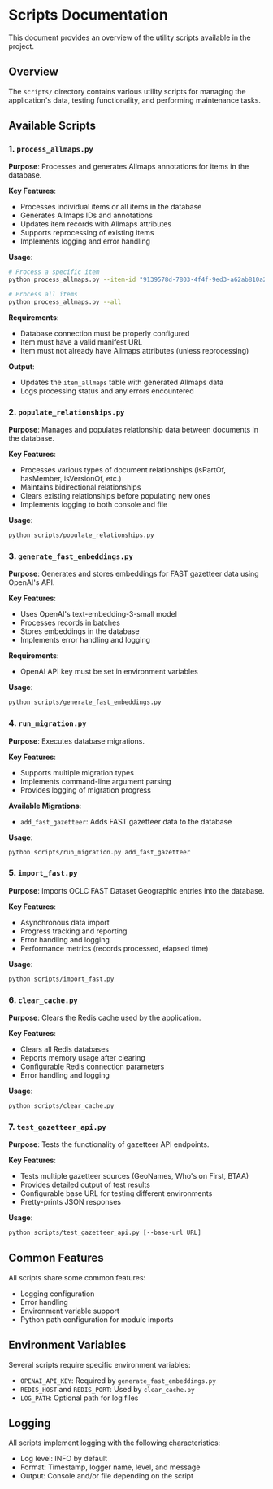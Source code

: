 # Scripts Documentation

This document provides an overview of the utility scripts available in the project.

## Overview

The `scripts/` directory contains various utility scripts for managing the application's data, testing functionality, and performing maintenance tasks.

## Available Scripts

### 1. `process_allmaps.py`

**Purpose**: Processes and generates Allmaps annotations for items in the database.

**Key Features**:
- Processes individual items or all items in the database
- Generates Allmaps IDs and annotations
- Updates item records with Allmaps attributes
- Supports reprocessing of existing items
- Implements logging and error handling

**Usage**:
```bash
# Process a specific item
python process_allmaps.py --item-id "9139578d-7803-4f4f-9ed3-a62ab810a256"

# Process all items
python process_allmaps.py --all
```

**Requirements**:
- Database connection must be properly configured
- Item must have a valid manifest URL
- Item must not already have Allmaps attributes (unless reprocessing)

**Output**:
- Updates the `item_allmaps` table with generated Allmaps data
- Logs processing status and any errors encountered

### 2. `populate_relationships.py`

**Purpose**: Manages and populates relationship data between documents in the database.

**Key Features**:
- Processes various types of document relationships (isPartOf, hasMember, isVersionOf, etc.)
- Maintains bidirectional relationships
- Clears existing relationships before populating new ones
- Implements logging to both console and file

**Usage**:
```bash
python scripts/populate_relationships.py
```

### 3. `generate_fast_embeddings.py`

**Purpose**: Generates and stores embeddings for FAST gazetteer data using OpenAI's API.

**Key Features**:
- Uses OpenAI's text-embedding-3-small model
- Processes records in batches
- Stores embeddings in the database
- Implements error handling and logging

**Requirements**:
- OpenAI API key must be set in environment variables

**Usage**:
```bash
python scripts/generate_fast_embeddings.py
```

### 4. `run_migration.py`

**Purpose**: Executes database migrations.

**Key Features**:
- Supports multiple migration types
- Implements command-line argument parsing
- Provides logging of migration progress

**Available Migrations**:
- `add_fast_gazetteer`: Adds FAST gazetteer data to the database

**Usage**:
```bash
python scripts/run_migration.py add_fast_gazetteer
```

### 5. `import_fast.py`

**Purpose**: Imports OCLC FAST Dataset Geographic entries into the database.

**Key Features**:
- Asynchronous data import
- Progress tracking and reporting
- Error handling and logging
- Performance metrics (records processed, elapsed time)

**Usage**:
```bash
python scripts/import_fast.py
```

### 6. `clear_cache.py`

**Purpose**: Clears the Redis cache used by the application.

**Key Features**:
- Clears all Redis databases
- Reports memory usage after clearing
- Configurable Redis connection parameters
- Error handling and logging

**Usage**:
```bash
python scripts/clear_cache.py
```

### 7. `test_gazetteer_api.py`

**Purpose**: Tests the functionality of gazetteer API endpoints.

**Key Features**:
- Tests multiple gazetteer sources (GeoNames, Who's on First, BTAA)
- Provides detailed output of test results
- Configurable base URL for testing different environments
- Pretty-prints JSON responses

**Usage**:
```bash
python scripts/test_gazetteer_api.py [--base-url URL]
```

## Common Features

All scripts share some common features:
- Logging configuration
- Error handling
- Environment variable support
- Python path configuration for module imports

## Environment Variables

Several scripts require specific environment variables:

- `OPENAI_API_KEY`: Required by `generate_fast_embeddings.py`
- `REDIS_HOST` and `REDIS_PORT`: Used by `clear_cache.py`
- `LOG_PATH`: Optional path for log files

## Logging

All scripts implement logging with the following characteristics:
- Log level: INFO by default
- Format: Timestamp, logger name, level, and message
- Output: Console and/or file depending on the script 